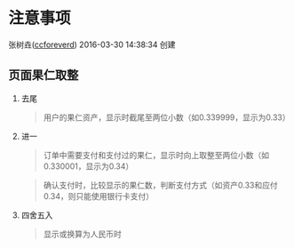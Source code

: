 
# 注意事项

张树垚([ccforeverd](https://github.com/ccforeverd)) 2016-03-30 14:38:34 创建


## 页面果仁取整

1. 去尾

	> 用户的果仁资产，显示时截尾至两位小数（如0.339999，显示为0.33）

2. 进一

	> 订单中需要支付和支付过的果仁，显示时向上取整至两位小数（如0.330001，显示为0.34）

	> 确认支付时，比较显示的果仁数，判断支付方式（如资产0.33和应付0.34，则只能使用银行卡支付）

3. 四舍五入

	> 显示或换算为人民币时




